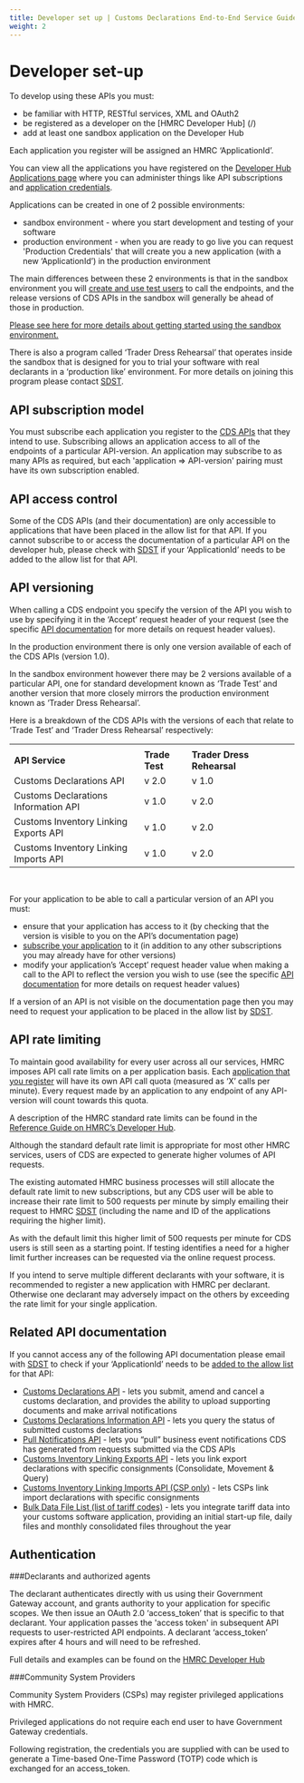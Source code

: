 ```yaml
---
title: Developer set up | Customs Declarations End-to-End Service Guide
weight: 2
---
```


# Developer set-up

To develop using these APIs you must:

-	be familiar with HTTP, RESTful services, XML and OAuth2
-	be registered as a developer on the [HMRC Developer Hub] (/)
-	add at least one sandbox application on the Developer Hub

Each application you register will be assigned an HMRC ‘ApplicationId’.

You can view all the applications you have registered on the [Developer Hub Applications page](/developer/applications) where you can administer things like API subscriptions and [application credentials](/api-documentation/docs/authorisation/credentials).

Applications can be created in one of 2 possible environments:

- sandbox environment - where you start development and testing of your software
- production environment - when you are ready to go live you can request 'Production Credentials' that will create you a new application (with a new ‘ApplicationId’) in the production environment

The main differences between these 2 environments is that in the sandbox environment you will [create and use test users](/api-documentation/docs/testing/test-users-test-data-stateful-behaviour) to call the endpoints, and the release versions of CDS APIs in the sandbox will generally be ahead of those in production.
 
[Please see here for more details about getting started using the sandbox environment.](/api-documentation/docs/testing) 

There is also a program called ‘Trader Dress Rehearsal’ that operates inside the sandbox that is designed for you to trial your software with real declarants in a ‘production like’ environment. For more details on joining this program please contact [SDST](mailto:SDSTeam@hmrc.gsi.gov.uk).


## API subscription model

You must subscribe each application you register to the [CDS APIs](/api-documentation/docs/api) that they intend to use. 
Subscribing allows an application access to all of the endpoints of a particular API-version. An application may subscribe to as many APIs as required, but each 'application => API-version' pairing must have its own subscription enabled.


## API access control

Some of the CDS APIs (and their documentation) are only accessible to applications that have been placed in the allow list for that API. If you cannot subscribe to or access the documentation of a particular API on the developer hub, please check with [SDST](mailto:SDSTeam@hmrc.gsi.gov.uk) if your ‘ApplicationId’ needs to be added to the allow list for that API.


## API versioning

When calling a CDS endpoint you specify the version of the API you wish to use by specifying it in the ‘Accept’ request header of your request (see the specific [API documentation](/documentation/set-up-developers.html#related-api-documentation) for more details on request header values).

In the production environment there is only one version available of each of the CDS APIs (version 1.0).

In the sandbox environment however there may be 2 versions available  of a particular API, one for standard development known as ‘Trade Test’ and another version that more closely mirrors the production environment known as ‘Trader Dress Rehearsal’.  

Here is a breakdown of the CDS APIs with the versions of each that relate to ‘Trade Test’ and ‘Trader Dress Rehearsal’ respectively:

<table>
  <tr><td></td><td></td><td></td><td></td><td></td></tr>
  <tr>
    <td><strong>API Service</strong></td>
    <td><strong>Trade Test</strong></td>
    <td><strong>Trader Dress Rehearsal</strong></td>
  </tr>
  <tr>
    <td>Customs Declarations API</td>
    <td>v 2.0</td>
    <td>v 1.0</td>
  </tr>
  <tr>
    <td>Customs Declarations Information API</td>
    <td>v 1.0</td>
    <td>v 2.0</td>
  </tr>
  <tr>
    <td>Customs Inventory Linking Exports API</td>
    <td>v 1.0</td>
    <td>v 2.0</td>
  </tr>
  <tr>
    <td>Customs Inventory Linking Imports API</td>
    <td>v 1.0</td>
    <td>v 2.0</td>
  </tr>
</table>  
</br>

For your application to be able to call a particular version of an API you must: 

-	ensure that your application has access to it (by checking that the version is visible to you on the API’s documentation page)
-	[subscribe your application](/documentation/set-up-developers.html#api-subscription-model) to it (in addition to any other subscriptions you may already have for other versions)
-	modify your application’s ‘Accept’ request header value when making a call to the API to reflect the version you wish to use (see the specific [API documentation](/documentation/set-up-developers.html#related-api-documentation) for more details on request header values)

If a version of an API is not visible on the documentation page then you may need to request your application to be placed in the allow list by [SDST](mailto:SDSTeam@hmrc.gsi.gov.uk). 


## API rate limiting

To maintain good availability for every user across all our services, HMRC imposes API call rate limits on a per application basis. Each [application that you register](/developer/applications) will have its own API call quota (measured as ‘X’ calls per minute). Every request made by an application to any endpoint of any API-version will count towards this quota.

A description of the HMRC standard rate limits can be found in the [Reference Guide on HMRC’s Developer Hub](/api-documentation/docs/reference-guide#rate-limiting).

Although the standard default rate limit is appropriate for most other HMRC services, users of CDS are expected to generate higher volumes of API requests.

The existing automated HMRC business processes will still allocate the default rate limit to new subscriptions, but any CDS user will be able to increase their rate limit to 500 requests per minute by simply emailing their request to HMRC [SDST](mailto:SDSTeam@hmrc.gsi.gov.uk) (including the name and ID of the applications requiring the higher limit).

As with the default limit this higher limit of 500 requests per minute for CDS users is still seen as a starting point. If testing identifies a need for a higher limit further increases can be requested via the online request process.

If you intend to serve multiple different declarants with your software, it is recommended to register a new application with HMRC per declarant. Otherwise one declarant may adversely impact on the others by exceeding the rate limit for your single application.


## Related API documentation

If you cannot access any of the following API documentation please email with [SDST](mailto:SDSTeam@hmrc.gsi.gov.uk) to check if your ‘ApplicationId’ needs to be [added to the allow list](/documentation/set-up-developers.html#api-access-control) for that API:

- [Customs Declarations API](/api-documentation/docs/api/service/customs-declarations) - lets you submit, amend and cancel a customs declaration, and provides the ability to upload supporting documents and make arrival notifications 
- [Customs Declarations Information API](/api-documentation/docs/api/service/customs-declarations-information) - lets you query the status of submitted customs declarations
- [Pull Notifications API](/api-documentation/docs/api/service/api-notification-pull) - lets you “pull” business event notifications CDS has generated from requests submitted via the CDS APIs
- [Customs Inventory Linking Exports API](/api-documentation/docs/api/service/customs-inventory-linking-exports) - lets you link export declarations with specific consignments (Consolidate, Movement & Query)
- [Customs Inventory Linking Imports API (CSP only)](/api-documentation/docs/api/service/customs-inventory-linking-imports) - lets CSPs link import declarations with specific consignments
- [Bulk Data File List (list of tariff codes)](/api-documentation/docs/api/service/secure-data-exchange-bulk-download) - lets you integrate tariff data into your customs software application, providing an initial start-up file, daily files and monthly consolidated files throughout the year


## Authentication

###Declarants and authorized agents 

The declarant authenticates directly with us using their Government Gateway account, and grants authority to your application for specific scopes. 
We then issue an OAuth 2.0 ‘access_token’ that is specific to that declarant. Your application passes the 'access token' in subsequent API requests to user-restricted API endpoints. 
A declarant ‘access_token’ expires after 4 hours and will need to be refreshed.

Full details and examples can be found on the [HMRC Developer Hub](/)


###Community System Providers

Community System Providers (CSPs) may register privileged applications with HMRC.

Privileged applications do not require each end user to have Government Gateway credentials.

Following registration, the credentials you are supplied with can be used to generate a Time-based One-Time Password (TOTP) code which is exchanged for an access_token.
